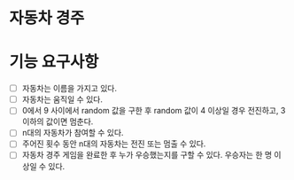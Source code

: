 # 자동차 경주

# 기능 요구사항
- [ ] 자동차는 이름을 가지고 있다.
- [ ] 자동차는 움직일 수 있다.
- [ ] 0에서 9 사이에서 random 값을 구한 후 random 값이 4 이상일 경우 전진하고, 3 이하의 값이면 멈춘다.
- [ ] n대의 자동차가 참여할 수 있다.
- [ ] 주어진 횟수 동안 n대의 자동차는 전진 또는 멈출 수 있다.
- [ ] 자동차 경주 게임을 완료한 후 누가 우승했는지를 구할 수 있다. 우승자는 한 명 이상일 수 있다.